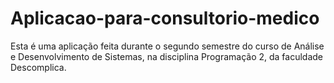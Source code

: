 # Aplicacao-para-consultorio-medico

Esta é uma aplicação feita durante o segundo semestre do curso de Análise e Desenvolvimento de Sistemas, na disciplina Programação 2, da faculdade Descomplica.

